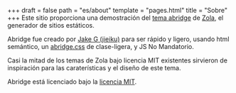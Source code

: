+++
draft = false
path = "es/about"
template = "pages.html"
title = "Sobre"
+++
Este sitio proporciona una demostración del [tema abridge](https://github.com/Jieiku/abridge) de [Zola](https://www.getzola.org/), el generador de sitios estáticos.

Abridge fue creado por [Jake G (jieiku)](https://github.com/Jieiku) para ser rápido y ligero, usando html semántico, un [abridge.css](https://github.com/Jieiku/abridge.css) de clase-ligera, y JS No Mandatorio.

Casi la mitad de los temas de Zola bajo licencia MIT existentes sirvieron de inspiración para las caraterísticas y el diseño de este tema.

Abridge está licenciado bajo la [licencia MIT](https://opensource.org/licenses/MIT).
